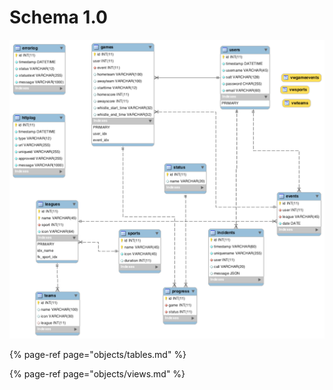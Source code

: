 # Schema 1.0

![](../.gitbook/assets/cp_erd.png)

{% page-ref page="objects/tables.md" %}

{% page-ref page="objects/views.md" %}



